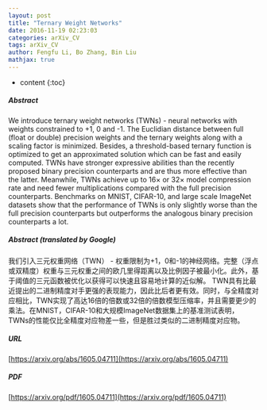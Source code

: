```yaml
---
layout: post
title: "Ternary Weight Networks"
date: 2016-11-19 02:23:03
categories: arXiv_CV
tags: arXiv_CV
author: Fengfu Li, Bo Zhang, Bin Liu
mathjax: true
---
```


* content
{:toc}

##### Abstract
We introduce ternary weight networks (TWNs) - neural networks with weights constrained to +1, 0 and -1. The Euclidian distance between full (float or double) precision weights and the ternary weights along with a scaling factor is minimized. Besides, a threshold-based ternary function is optimized to get an approximated solution which can be fast and easily computed. TWNs have stronger expressive abilities than the recently proposed binary precision counterparts and are thus more effective than the latter. Meanwhile, TWNs achieve up to 16$\times$ or 32$\times$ model compression rate and need fewer multiplications compared with the full precision counterparts. Benchmarks on MNIST, CIFAR-10, and large scale ImageNet datasets show that the performance of TWNs is only slightly worse than the full precision counterparts but outperforms the analogous binary precision counterparts a lot.

##### Abstract (translated by Google)
我们引入三元权重网络（TWN） - 权重限制为+1，0和-1的神经网络。完整（浮点或双精度）权重与三元权重之间的欧几里得距离以及比例因子被最小化。此外，基于阈值的三元函数被优化以获得可以快速且容易地计算的近似解。 TWN具有比最近提出的二进制精度对手更强的表现能力，因此比后者更有效。同时，与全精度对应相比，TWN实现了高达16倍的倍数或32倍的倍数模型压缩率，并且需要更少的乘法。在MNIST，CIFAR-10和大规模ImageNet数据集上的基准测试表明，TWNs的性能仅比全精度对应物差一些，但是胜过类似的二进制精度对应物。

##### URL
[https://arxiv.org/abs/1605.04711](https://arxiv.org/abs/1605.04711)

##### PDF
[https://arxiv.org/pdf/1605.04711](https://arxiv.org/pdf/1605.04711)


